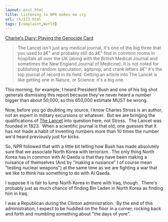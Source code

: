 ```yaml
---
layout: post.html
title: Listening to NPR makes me cry
url: ch/173.html
tags: [complaint,World]
---
```

[Charlie's Diary: Playing the Genocide Card](http://www.antipope.org/charlie/blog-static/2006/10/genocide.html)

> The Lancet isn't just any medical journal, it's one of the big three that you used to â€” and probably still do â€” find in common rooms in hospitals all over the UK (along with the British Medical Journal and sometimes the New England Journal of Medicine). It is not noted for publishing random speculation, agitprop, and crank letters â€” it's the top journal of record in its field. Getting an article into The Lancet is like getting one in Nature, or Science: it's a big one.

This morning, for example, I heard President Bush and one of his big shot generals dismissing this report because they've never heard a number bigger than about 50,000, so this 650,000 estimate MUST be wrong.

Now, before you go doubting my source, I know Charles Stross is an author, not an expert in military excursions or whatever.  But we are bringing the qualifications of [The Lancet](http://www.thelancet.com/about) into question here, not Stross.  The Lancet was founded in 1823.  When a scientific journal is that old, one guesses that it has not made a habit of inventing numbers more than 10 times the number we'd heard previously just for kicks.

So, NPR followed that with a little bit telling how Bush has made absolutely sure that we associate North Korea with terrorism.  The only thing North Korea has in common with Al Qaeda is that they have been making a nuisance of themselves (And by "making a nusiance" I of course mean "testing nuclear weapons") at the same time as we are fighting a war that we like to think has something to do with Al Qaeda.

I suppose it is fair to lump North Korea in there with Iraq, though.  There's probably just as much chance of finding Bin Laden in North Korea as finding him in Iraq.

I was a Republican during the Clinton administration.  By the end of this administration, I expect to be huddled on the floor in a corner, rocking back and forth and mumbling something about "the days of yore".
